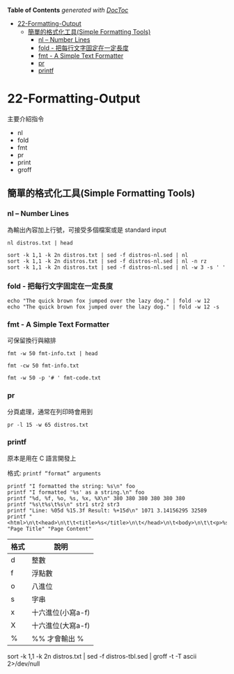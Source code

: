 <!-- START doctoc generated TOC please keep comment here to allow auto update -->
<!-- DON'T EDIT THIS SECTION, INSTEAD RE-RUN doctoc TO UPDATE -->
**Table of Contents**  *generated with [DocToc](https://github.com/thlorenz/doctoc)*

- [22-Formatting-Output](#22-formatting-output)
  - [簡單的格式化工具(Simple Formatting Tools)](#%E7%B0%A1%E5%96%AE%E7%9A%84%E6%A0%BC%E5%BC%8F%E5%8C%96%E5%B7%A5%E5%85%B7simple-formatting-tools)
    - [nl – Number Lines](#nl--number-lines)
    - [fold - 把每行文字固定在一定長度](#fold---%E6%8A%8A%E6%AF%8F%E8%A1%8C%E6%96%87%E5%AD%97%E5%9B%BA%E5%AE%9A%E5%9C%A8%E4%B8%80%E5%AE%9A%E9%95%B7%E5%BA%A6)
    - [fmt - A Simple Text Formatter](#fmt---a-simple-text-formatter)
    - [pr](#pr)
    - [printf](#printf)

<!-- END doctoc generated TOC please keep comment here to allow auto update -->

# 22-Formatting-Output

主要介紹指令

* nl
* fold
* fmt
* pr
* print
* groff

## 簡單的格式化工具(Simple Formatting Tools)

### nl – Number Lines

為輸出內容加上行號，可接受多個檔案或是 standard input

```shell
nl distros.txt | head
```

```shell
sort -k 1,1 -k 2n distros.txt | sed -f distros-nl.sed | nl
sort -k 1,1 -k 2n distros.txt | sed -f distros-nl.sed | nl -n rz
sort -k 1,1 -k 2n distros.txt | sed -f distros-nl.sed | nl -w 3 -s ' '
```

### fold - 把每行文字固定在一定長度

```shell
echo "The quick brown fox jumped over the lazy dog." | fold -w 12
echo "The quick brown fox jumped over the lazy dog." | fold -w 12 -s
```

### fmt - A Simple Text Formatter

可保留換行與縮排

```shell
fmt -w 50 fmt-info.txt | head

fmt -cw 50 fmt-info.txt

fmt -w 50 -p '# ' fmt-code.txt
```

### pr

分頁處理，通常在列印時會用到

```shell
pr -l 15 -w 65 distros.txt
```

### printf

原本是用在 C 語言開發上

格式: `printf “format” arguments`

```shell
printf "I formatted the string: %s\n" foo
printf "I formatted '%s' as a string.\n" foo
printf "%d, %f, %o, %s, %x, %X\n" 380 380 380 380 380 380
printf "%s\t%s\t%s\n" str1 str2 str3
printf "Line: %05d %15.3f Result: %+15d\n" 1071 3.14156295 32589
printf "<html>\n\t<head>\n\t\t<title>%s</title>\n\t</head>\n\t<body>\n\t\t<p>%s</p>\n\t</body>\n</html>\n" "Page Title" "Page Content"
```

格式 | 說明
---|---
d | 整數
f | 浮點數
o | 八進位
s | 字串
x | 十六進位(小寫a-f)
X | 十六進位(大寫a-f)
% | %% 才會輸出 %

sort -k 1,1 -k 2n distros.txt | sed -f distros-tbl.sed | groff -t -T ascii 2>/dev/null